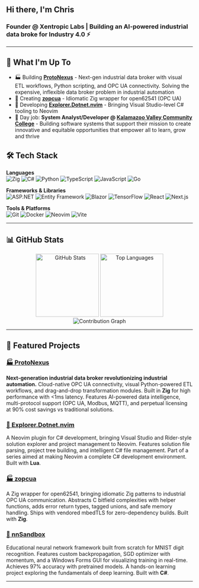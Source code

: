 ## Hi there, I'm Chris

### Founder @ Xentropic Labs | Building an AI-powered industrial data broke for Industry 4.0 ⚡

---

## 🚀 What I'm Up To
- 🏭 Building **[ProtoNexus](https://protonexus.io)** - Next-gen industrial data broker with visual ETL workflows, Python scripting, and OPC UA connectivity. Solving the expensive, inflexible data broker problem in industrial automation
- 🔧 Creating **[zopcua](https://github.com/xentropic-dev/zopcua)** - Idiomatic Zig wrapper for open62541 (OPC UA)
- 🔭 Developing **[Explorer.Dotnet.nvim](https://github.com/xentropic-dev/explorer.dotnet.nvim)** - Bringing Visual Studio-level C# tooling to Neovim
- 💼 Day job: **System Analyst/Developer @ [Kalamazoo Valley Community College](https://www.kvcc.edu/)** - Building software systems that support their mission to create innovative and equitable opportunities that empower all to learn, grow and thrive

## 🛠️ Tech Stack

**Languages**  
![Zig](https://img.shields.io/badge/-Zig-F7A41D?style=flat-square&logo=zig&logoColor=white)
![C#](https://img.shields.io/badge/-C%23-239120?style=flat-square&logo=c-sharp&logoColor=white)
![Python](https://img.shields.io/badge/-Python-3776AB?style=flat-square&logo=python&logoColor=white)
![TypeScript](https://img.shields.io/badge/-TypeScript-3178C6?style=flat-square&logo=typescript&logoColor=white)
![JavaScript](https://img.shields.io/badge/-JavaScript-F7DF1E?style=flat-square&logo=javascript&logoColor=black)
![Go](https://img.shields.io/badge/-Go-00ADD8?style=flat-square&logo=go&logoColor=white)

**Frameworks & Libraries**  
![ASP.NET](https://img.shields.io/badge/-ASP.NET-512BD4?style=flat-square&logo=dotnet&logoColor=white)
![Entity Framework](https://img.shields.io/badge/-Entity%20Framework-512BD4?style=flat-square&logo=dotnet&logoColor=white)
![Blazor](https://img.shields.io/badge/-Blazor-512BD4?style=flat-square&logo=blazor&logoColor=white)
![TensorFlow](https://img.shields.io/badge/-TensorFlow-FF6F00?style=flat-square&logo=tensorflow&logoColor=white)
![React](https://img.shields.io/badge/-React-61DAFB?style=flat-square&logo=react&logoColor=black)
![Next.js](https://img.shields.io/badge/-Next.js-000000?style=flat-square&logo=next.js&logoColor=white)

**Tools & Platforms**  
![Git](https://img.shields.io/badge/-Git-F05032?style=flat-square&logo=git&logoColor=white)
![Docker](https://img.shields.io/badge/-Docker-2496ED?style=flat-square&logo=docker&logoColor=white)
![Neovim](https://img.shields.io/badge/-Neovim-57A143?style=flat-square&logo=neovim&logoColor=white)
![Vite](https://img.shields.io/badge/-Vite-646CFF?style=flat-square&logo=vite&logoColor=white)

---

## 📊 GitHub Stats
<div align="center">
  <img src="https://github-readme-stats.vercel.app/api?username=xentropic-dev&show_icons=true&theme=tokyonight&hide_border=true&count_private=true" alt="GitHub Stats" height="170"/>
  <img src="https://github-readme-stats.vercel.app/api/top-langs/?username=xentropic-dev&layout=compact&theme=tokyonight&hide_border=true" alt="Top Languages" height="170"/>
</div>

<div align="center">
  <img src="https://github-readme-activity-graph.vercel.app/graph?username=xentropic-dev&theme=tokyo-night&hide_border=true" alt="Contribution Graph" />
</div>

---
## 🎯 Featured Projects

### [🏭 ProtoNexus](https://protonexus.io)
**Next-generation industrial data broker revolutionizing industrial automation.** Cloud-native OPC UA connectivity, visual Python-powered ETL workflows, and drag-and-drop transformation modules. Built in **Zig** for high performance with <1ms latency. Features AI-powered data intelligence, multi-protocol support (OPC UA, Modbus, MQTT), and perpetual licensing at 90% cost savings vs traditional solutions. 

### [🧭 Explorer.Dotnet.nvim](https://github.com/xentropic-dev/explorer.dotnet.nvim)
A Neovim plugin for C# development, bringing Visual Studio and Rider-style solution explorer and project management to Neovim. Features solution file parsing, project tree building, and intelligent C# file management. Part of a series aimed at making Neovim a complete C# development environment. Built with **Lua**.

### [🏭 zopcua](https://github.com/xentropic-dev/zopcua)
A Zig wrapper for open62541, bringing idiomatic Zig patterns to industrial OPC UA communication. Abstracts C bitfield complexities with helper functions, adds error return types, tagged unions, and safe memory handling. Ships with vendored mbedTLS for zero-dependency builds. Built with **Zig**.

### [🧠 nnSandbox](https://github.com/xentropic-dev/nnSandbox)
Educational neural network framework built from scratch for MNIST digit recognition. Features custom backpropagation, SGD optimizer with momentum, and a Windows Forms GUI for visualizing training in real-time. Achieves 97% accuracy with pretrained models. A hands-on learning project exploring the fundamentals of deep learning. Built with **C#**.

---

